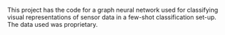 This project has the code for a graph neural network used for classifying visual representations of sensor data in a few-shot 
classification set-up. The data used was proprietary.
